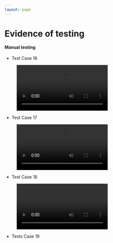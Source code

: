 ```yaml
---
layout: page
---
```

# Evidence of testing

#### Manual testing

* Test Case 16
<figure class="video_container">
  <video controls="true" allowfullscreen="false">
    <source src="../img/evidence/rooms.mp4" type="video/mp4">
  </video>
</figure>

* Test Case 17
<figure class="video_container">
  <video controls="true" allowfullscreen="false">
    <source src="img/evidence/pause.mp4" type="video/mp4">
  </video>
</figure>

* Test Case 18
<figure class="video_container">
  <video controls="true" allowfullscreen="false">
    <source src="img/evidence/demo.mp4" type="video/mp4">
  </video>
</figure>

* Tests Case 19
